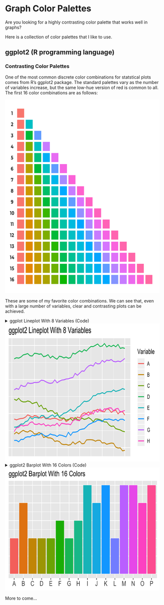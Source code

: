 Graph Color Palettes
====================

Are you looking for a highly contrasting color palette that works well
in graphs?

Here is a collection of color palettes that I like to use.

ggplot2 (R programming language)
--------------------------------

### Contrasting Color Palettes

One of the most common discrete color combinations for statstical plots
comes from R’s ggplot2 package. The standard palettes vary as the number
of variables increase, but the same low-hue version of red is common to
all. The first 16 color combinations are as follows:

<img src="GGPlot Color Palettes - R 16 Base 1.png" width=650 height=630/>

These are some of my favorite color combinations. We can see that, even
with a large number of variables, clear and contrasting plots can be
achieved.

<details>
<summary>ggplot Lineplot With 8 Variables (Code) </summary>

    library(tidyverse)
    library(magrittr)
    library(ggplot2)

    time_steps <- 50
    num_vars <- 8
    line_data <- tibble(time=rep(1:time_steps, num_vars),
                        count=runif(time_steps*num_vars,1,7) + rep(runif(num_vars,1,200), each=time_steps),
                        var_n=rep(LETTERS[1:num_vars], each=time_steps))
    line_data %<>% group_by(var_n) %>%
      mutate(count = count + (time^(1.03))*runif(1,-1,1)*50/time_steps) %>%
      ungroup() %>%
      mutate(count = count + 5*sin(time/5) + time^(1.03)/10)

    a <- ggplot(line_data, aes(x=time, y=count, color=var_n)) +
      geom_line(size=0.7) +
      labs(title="ggplot2 Lineplot With 8 Variables",
           color="Variable") +
      theme(axis.title.x = element_blank(),
            axis.text.x = element_blank(),
            axis.title.y = element_blank(),
            axis.text.y = element_blank(),
            axis.ticks.x = element_blank(),
            axis.ticks.y = element_blank())
    ggsave(a, filename="ggplotLine16.png", width=5, height=3)

</details>
<img src="ggplotLine16.png" width=750 height=450/>

<details>
<summary>ggplot2 Barplot With 16 Colors (Code) </summary>

    library(tidyverse)
    library(magrittr)
    library(ggplot2)

    bar_data <- tibble(item=LETTERS[1:16], count=floor(runif(16,2,6)))
    bar_data$item <- factor(bar_data$item,levels = LETTERS[1:16])

    a <- ggplot(bar_data, aes(x=item, y=count, fill=item)) +
      geom_bar(stat="identity") +
      labs(title="ggplot2 Barplot With 16 Colors") +
      theme(axis.title.x = element_blank(),
            axis.text.x = element_text(size=12),
            axis.title.y = element_blank(),
            axis.text.y = element_blank(),
            legend.position = "none",
            axis.ticks.y = element_blank())
    ggsave(a, filename="ggplotStandard16.png", width=5, height=3)

</details>
<img src="ggplotStandard16.png" width=700 height=400/>

More to come…
